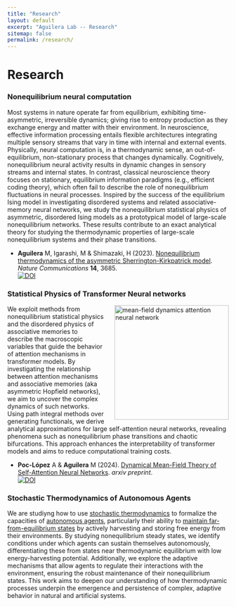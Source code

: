 ```yaml
---
title: "Research"
layout: default
excerpt: "Aguilera Lab -- Research"
sitemap: false
permalink: /research/
---
```


# Research


### Nonequilibrium neural computation

Most systems in nature operate far from equilibrium, exhibiting time-asymmetric, irreversible dynamics; giving rise to entropy production as they exchange energy and matter with their environment. In neuroscience, effective information processing entails flexible architectures integrating multiple sensory streams that vary in time with internal and external events. Physically, neural computation is, in a thermodynamic sense, an out-of-equilibrium, non-stationary process that changes dynamically. Cognitively, nonequilibrium neural activity results in dynamic changes in sensory streams and internal states. In contrast, classical neuroscience theory focuses on stationary, equilibrium information paradigms (e.g., efficient coding theory), which often fail to describe the role of nonequilibrium fluctuations in neural processes. Inspired by the success of the equilibrium Ising model in investigating disordered systems and related associative-memory neural networks, we study the nonequilibrium statistical physics of asymmetric, disordered Ising models as a prototypical model of large-scale nonequilibrium networks. These results contribute to an exact analytical theory for studying the thermodynamic properties of large-scale nonequilibrium systems and their phase transitions. 

* **Aguilera** M, Igarashi, M & Shimazaki, H (2023). [Nonequilibrium thermodynamics of the asymmetric Sherrington-Kirkpatrick model](https://www.nature.com/articles/s41467-023-39107-y). _Nature Communications_ **14**, 3685.\
[![DOI](https://img.shields.io/badge/DOI-10.1038/s41467--023--39107--y-lightgreen.svg)](https://doi.org/10.1038/s41467-023-39107-y)

### Statistical Physics of Transformer Neural networks

<img class="card-img" src="https://lab.maguilera.net/images/research/attractor_attention.png" width="260" style="padding-left: 20px" alt="mean-field dynamics attention neural network" align="right" />

We exploit methods from nonequilibrium statistical physics and the disordered physics of associative memories to describe the macroscopic variables that guide the behavior of attention mechanisms in transformer models. By investigating the relationship between attention mechanisms and associative memories (aka asymmetric Hopfield networks), we aim to uncover the complex dynamics of such networks. Using path integral methods over generating functionals, we derive analytical approximations for large self-attention neural networks, revealing phenomena such as nonequilibrium phase transitions and chaotic bifurcations. This approach enhances the interpretability of transformer models and aims to reduce computational training costs.

* **Poc-López** A & **Aguilera** M (2024). [Dynamical Mean-Field Theory of Self-Attention Neural Networks](https://arxiv.org/abs/2406.07247). _arxiv preprint_.\
[![DOI](https://img.shields.io/badge/DOI-10.48550/arXiv.2406.07247--y-lightgreen.svg)](https://doi.org/10.48550/arXiv.2406.07247)

### Stochastic Thermodynamics of Autonomous Agents

We are studiyng how to use [stochastic thermodynamics](https://en.wikipedia.org/wiki/Stochastic_thermodynamics) to formalize the capacities of [autonomous agents](https://journals.sagepub.com/doi/10.1177/1059712309343819), particularly their ability to [maintain far-from-equilibrium states](https://www.lehigh.edu/~mhb0/autfuncrep.html) by actively harvesting and storing free energy from their environments. By studying nonequilibrium steady states, we identify conditions under which agents can sustain themselves autonomously, differentiating these from states near thermodynamic equilibrium with low energy-harvesting potential. Additionally, we explore the adaptive mechanisms that allow agents to regulate their interactions with the environment, ensuring the robust maintenance of their nonequilibrium states. This work aims to deepen our understanding of how thermodynamic processes underpin the emergence and persistence of complex, adaptive behavior in natural and artificial systems.


